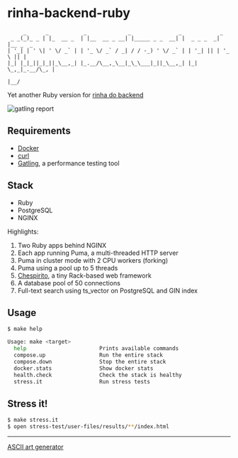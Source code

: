 # rinha-backend-ruby

```
     _      _           _             _               _            _         
 _ _(_)_ _ | |_  __ _  | |__  __ _ __| |_____ _ _  __| |  _ _ _  _| |__ _  _ 
| '_| | ' \| ' \/ _` | | '_ \/ _` / _| / / -_) ' \/ _` | | '_| || | '_ \ || |
|_| |_|_||_|_||_\__,_| |_.__/\__,_\__|_\_\___|_||_\__,_| |_|  \_,_|_.__/\_, |
                                                                        |__/ 
```

Yet another Ruby version for [rinha do backend](https://github.com/zanfranceschi/rinha-de-backend-2023-q3)

![gatling report](https://github.com/leandronsp/rinha-backend-ruby/blob/main/screenshots/gatling.png?raw=true)

## Requirements

* [Docker](https://docs.docker.com/get-docker/)
* [curl](https://curl.se/download.html)
* [Gatling](https://gatling.io/open-source/), a performance testing tool

## Stack

* Ruby
* PostgreSQL
* NGINX

Highlights:

1. Two Ruby apps behind NGINX
2. Each app running Puma, a multi-threaded HTTP server
3. Puma in cluster mode with 2 CPU workers (forking)
4. Puma using a pool up to 5 threads
5. [Chespirito](https://github.com/leandronsp/chespirito), a tiny Rack-based web framework
6. A database pool of 50 connections
7. Full-text search using ts_vector on PostgreSQL and GIN index

## Usage

```bash
$ make help

Usage: make <target>
  help                       Prints available commands
  compose.up                 Run the entire stack
  compose.down               Stop the entire stack
  docker.stats               Show docker stats
  health.check               Check the stack is healthy
  stress.it                  Run stress tests
```

## Stress it!

```bash
$ make stress.it
$ open stress-test/user-files/results/**/index.html
```
----

[ASCII art generator](http://www.network-science.de/ascii/)
